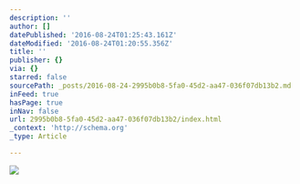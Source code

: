 ```yaml
---
description: ''
author: []
datePublished: '2016-08-24T01:25:43.161Z'
dateModified: '2016-08-24T01:20:55.356Z'
title: ''
publisher: {}
via: {}
starred: false
sourcePath: _posts/2016-08-24-2995b0b8-5fa0-45d2-aa47-036f07db13b2.md
inFeed: true
hasPage: true
inNav: false
url: 2995b0b8-5fa0-45d2-aa47-036f07db13b2/index.html
_context: 'http://schema.org'
_type: Article

---
```

![](https://the-grid-user-content.s3-us-west-2.amazonaws.com/7668ccf3-2042-4602-acd7-906c9d48a710.gif)